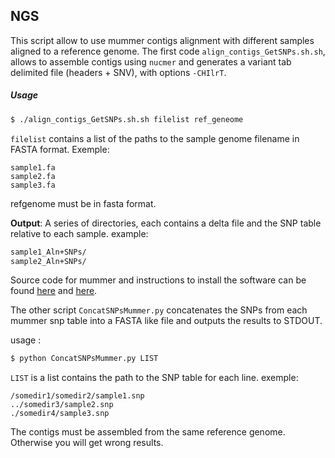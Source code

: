 ## NGS 

This script allow to use mummer contigs alignment with different samples aligned to a reference genome. 
The first code `align_contigs_GetSNPs.sh.sh`, allows to assemble contigs using `nucmer` and generates a variant tab delimited file (headers + SNV), with options `-CHIlrT`. 

##### Usage

```bash
$ ./align_contigs_GetSNPs.sh.sh filelist ref_geneome
```

`filelist` contains a list of the paths to the sample genome filename in FASTA format. 
Exemple:

```
sample1.fa
sample2.fa
sample3.fa
```
refgenome must be in fasta format. 

**Output**: A series of directories, each contains a delta file and the SNP table relative to each sample.
example: 

```bash 
sample1_Aln+SNPs/
sample2_Aln+SNPs/
```
Source code for mummer and instructions to install the software can be found [here](https://github.com/mummer4/mummer/releases/download/v4.0.0beta2/mummer-4.0.0beta2.tar.gz) and
 [here](https://github.com/mummer4/mummer/blob/master/INSTALL.md). 


The other script `ConcatSNPsMummer.py` concatenates the SNPs from each mummer snp table into a FASTA like file and outputs the results to STDOUT.

usage :

``` python
$ python ConcatSNPsMummer.py LIST
```
`LIST` is a list contains the path to the SNP table for each line.
exemple:

```
/somedir1/somedir2/sample1.snp
../somedir3/sample2.snp
./somedir4/sample3.snp

```
The contigs must be assembled from the same reference genome. Otherwise you will get wrong results. 

